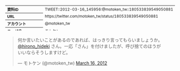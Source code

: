 <table style="font-size: 9pt; width: 610px; margin-bottom: 20px; height: 80px;">
<tbody>
    <tr>
        <th align=left>資料ID</th>
        <td align=left>TWEET::2012-03-16_145956:@motoken_tw::180533839549050881</td>
    </tr>
    <tr>
        <th align=left>URL</th>
        <td align=left>https://twitter.com/motoken_tw/status/180533839549050881</td>
    </tr>
    <tr>
        <th align=left>アカウント</th>
        <td align=left>@motoken_tw</td>
    </tr>
    <tr>
        <th align=left>ユーザ名</th>
        <td align=left>モトケン</td>
    </tr>
    <tr>
        <th align=left>ツイートの記録日時</th>
        <td align=left>created_at 2022-08-24_1402</td>
    </tr>
</tbody>
</table>
<blockquote class="twitter-tweet" data-width="450"  data-lang="ja"><p lang="ja" dir="ltr">何か言いたいことがあるのであれば、はっきり言ってもらいましょうか。 <a href="https://twitter.com/hirono_hideki?ref_src=twsrc%5Etfw">@hirono_hideki</a>  さん。一応「さん」を付けましたが、呼び捨てのほうがいいならそうしますけど。</p>&mdash; モトケン (@motoken_tw) <a href="https://twitter.com/motoken_tw/status/180533839549050881?ref_src=twsrc%5Etfw">March 16, 2012</a></blockquote>
<script async src="https://platform.twitter.com/widgets.js" charset="utf-8"></script>


